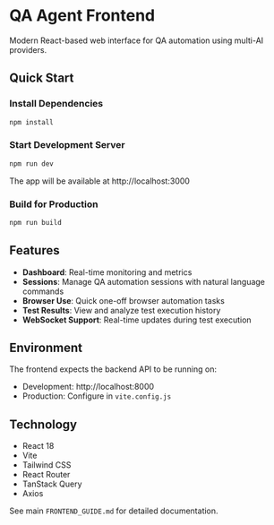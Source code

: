 # QA Agent Frontend

Modern React-based web interface for QA automation using multi-AI providers.

## Quick Start

### Install Dependencies
```bash
npm install
```

### Start Development Server
```bash
npm run dev
```

The app will be available at http://localhost:3000

### Build for Production
```bash
npm run build
```

## Features

- **Dashboard**: Real-time monitoring and metrics
- **Sessions**: Manage QA automation sessions with natural language commands
- **Browser Use**: Quick one-off browser automation tasks
- **Test Results**: View and analyze test execution history
- **WebSocket Support**: Real-time updates during test execution

## Environment

The frontend expects the backend API to be running on:
- Development: http://localhost:8000
- Production: Configure in `vite.config.js`

## Technology

- React 18
- Vite
- Tailwind CSS
- React Router
- TanStack Query
- Axios

See main `FRONTEND_GUIDE.md` for detailed documentation.
